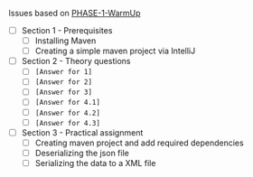 Issues based on [PHASE-1-WarmUp](Readme.md)

- [ ] Section 1 - Prerequisites
  - [ ] Installing Maven
  - [ ] Creating a simple maven project via IntelliJ
- [ ] Section 2 - Theory questions
  - [ ] `[Answer for 1]`
  - [ ] `[Answer for 2]`
  - [ ] `[Answer for 3]`
  - [ ] `[Answer for 4.1]`
  - [ ] `[Answer for 4.2]`
  - [ ] `[Answer for 4.3]`
- [ ] Section 3 - Practical assignment
  - [ ] Creating maven project and add required dependencies
  - [ ] Deserializing the json file
  - [ ] Serializing the data to a XML file
